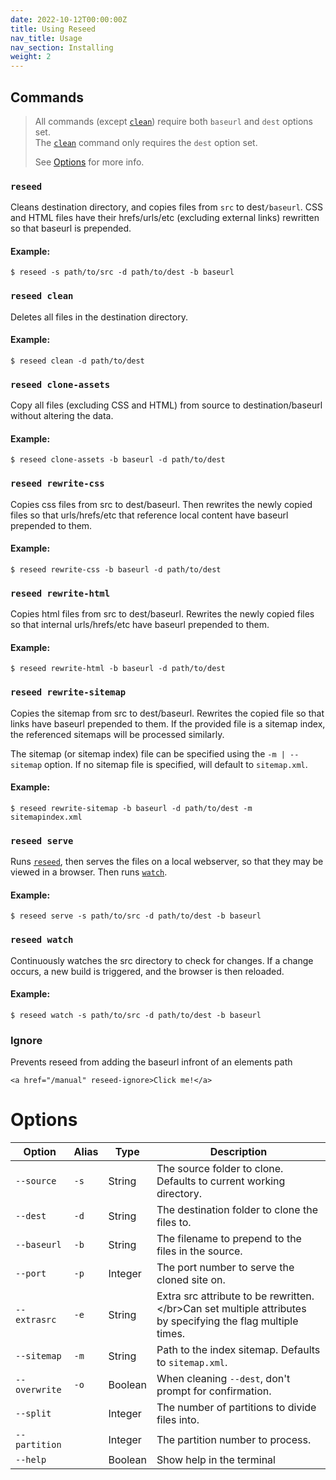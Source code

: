 ```yaml
---
date: 2022-10-12T00:00:00Z
title: Using Reseed
nav_title: Usage
nav_section: Installing
weight: 2
---
```

## Commands

> All commands (except [`clean`](#reseed-clean)) require both `baseurl` and `dest` options set.<br>The [`clean`](#reseed-clean) command only requires the `dest` option set.
>
>
> See [Options](#options) for more info.

### `reseed`

Cleans destination directory, and copies files from `src` to dest`/baseurl`. CSS and HTML files have their hrefs/urls/etc (excluding external links) rewritten so that baseurl is prepended.

#### Example:

```
$ reseed -s path/to/src -d path/to/dest -b baseurl
```

### `reseed clean`

Deletes all files in the destination directory.

#### Example:

```
$ reseed clean -d path/to/dest
```

### `reseed clone-assets`

Copy all files (excluding CSS and HTML) from source to destination/baseurl without altering the data.

#### Example:

```
$ reseed clone-assets -b baseurl -d path/to/dest
```

### `reseed rewrite-css`

Copies css files from src to dest/baseurl. Then rewrites the newly copied files so that urls/hrefs/etc that reference local content have baseurl prepended to them.

#### Example:

```
$ reseed rewrite-css -b baseurl -d path/to/dest
```

### `reseed rewrite-html`

Copies html files from src to dest/baseurl. Rewrites the newly copied files so that internal urls/hrefs/etc have baseurl prepended to them.

#### Example:

```
$ reseed rewrite-html -b baseurl -d path/to/dest
```

### `reseed rewrite-sitemap`

Copies the sitemap from src to dest/baseurl. Rewrites the copied file so that links have baseurl prepended to them. If the provided file is a sitemap index, the referenced sitemaps will be processed similarly.

The sitemap (or sitemap index) file can be specified using the `-m | --sitemap` option. If no sitemap file is specified, will default to `sitemap.xml`.

#### Example:

```
$ reseed rewrite-sitemap -b baseurl -d path/to/dest -m sitemapindex.xml
```

### `reseed serve`

Runs [`reseed`](#reseed), then serves the files on a local webserver, so that they may be viewed in a browser. Then runs [`watch`](#reseed-watch).

#### Example:

```
$ reseed serve -s path/to/src -d path/to/dest -b baseurl
```

### `reseed watch`

Continuously watches the src directory to check for changes. If a change occurs, a new build is triggered, and the browser is then reloaded.

#### Example:

```
$ reseed watch -s path/to/src -d path/to/dest -b baseurl
```

### Ignore

Prevents reseed from adding the baseurl infront of an elements path

```
<a href="/manual" reseed-ignore>Click me!</a>
```

# Options

<table><thead><tr><th>Option</th><th>Alias</th><th>Type</th><th>Description</th></tr></thead><tbody><tr><td><code>--source</code></td><td><code>-s</code></td><td>String</td><td>The source folder to clone. Defaults to current working directory.</td></tr><tr><td><code>--dest</code></td><td><code>-d</code></td><td>String</td><td>The destination folder to clone the files to.</td></tr><tr><td><code>--baseurl</code></td><td><code>-b</code></td><td>String</td><td>The filename to prepend to the files in the source.</td></tr><tr><td><code>--port</code></td><td><code>-p</code></td><td>Integer</td><td>The port number to serve the cloned site on.</td></tr><tr><td><code>--extrasrc</code></td><td><code>-e</code></td><td>String</td><td>Extra src attribute to be rewritten.&lt;/br&gt;Can set multiple attributes by specifying the flag multiple times.</td></tr><tr><td><code>--sitemap</code></td><td><code>-m</code></td><td>String</td><td>Path to the index sitemap. Defaults to <code>sitemap.xml</code>.</td></tr><tr><td><code>--overwrite</code></td><td><code>-o</code></td><td>Boolean</td><td>When cleaning <code>--dest</code>, don't prompt for confirmation.</td></tr><tr><td><code>--split</code></td><td>&nbsp;</td><td>Integer</td><td>The number of partitions to divide files into.</td></tr><tr><td><code>--partition</code></td><td>&nbsp;</td><td>Integer</td><td>The partition number to process.</td></tr><tr><td><code>--help</code></td><td>&nbsp;</td><td>Boolean</td><td>Show help in the terminal</td></tr></tbody></table>